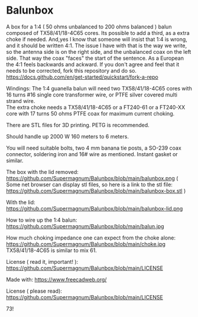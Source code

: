 # Balunbox
A box for a 1:4 ( 50 ohms unbalanced to 200 ohms balanced ) balun composed of  TX58/41/18-4C65 cores.
Its possible to add a third, as a extra choke if needed. 
And,yes I know that someone will insist that 1:4 is wrong,
and it should be written 4:1. The issue I have with that is the way we write, so the antenna side is on the right side, and the unbalanced coax on the left side.
That way the coax "faces" the start of the sentence.
As a European the 4:1 feels backwards and ackward.
If you don't agree and feel that it needs to be corrected,
fork this repository and do so.
https://docs.github.com/en/get-started/quickstart/fork-a-repo

Windings:
The 1:4 guanella balun will need two TX58/41/18-4C65 cores with 16 turns #16 single core transformer wire, or PTFE silver covered multi strand wire.  
The extra choke needs a TX58/41/18-4C65 or a FT240-61 or a FT240-XX core with 17 turns 50 ohms PTFE coax for maximum current choking.

There are STL files for 3D printing. PETG is recommended.

Should handle up 2000 W 160 meters to 6 meters.

You will need suitable bolts, two 4 mm banana tie posts, a SO-239 coax connector, soldering iron and 16# wire as mentioned.
Instant gasket or similar.

The box with the lid removed:
https://github.com/Supermagnum/Balunbox/blob/main/balunbox.png
( Some net browser can display stl files, so here is a link to the stl file:
https://github.com/Supermagnum/Balunbox/blob/main/balunbox-box.stl )

With the lid:
https://github.com/Supermagnum/Balunbox/blob/main/balunbox-lid.png

How to wire up the 1:4 balun:
https://github.com/Supermagnum/Balunbox/blob/main/balun.jpg

How much choking impedance one can expect from the choke alone:
https://github.com/Supermagnum/Balunbox/blob/main/choke.jpg
 TX58/41/18-4C65 is similar to mix 61.

License ( read it, important! ):
https://github.com/Supermagnum/Balunbox/blob/main/LICENSE

Made with: 
https://www.freecadweb.org/

License ( please read):
https://github.com/Supermagnum/Balunbox/blob/main/LICENSE
 
 73!
